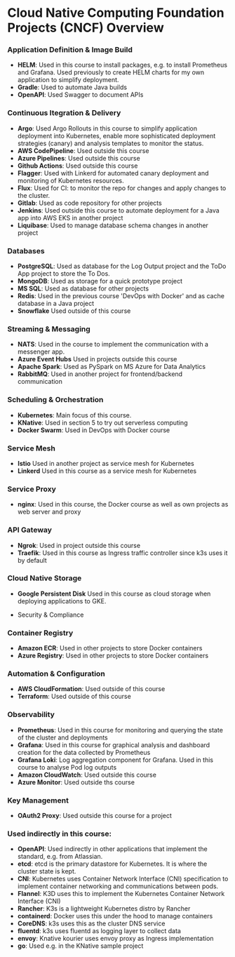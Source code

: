 # Cloud Native Computing Foundation Projects (CNCF) Overview

### Application Definition & Image Build

   - **HELM**: Used in this course to install packages, e.g. to install Prometheus and Grafana. Used previously to create HELM charts for my own application to simplify deployment.
   - **Gradle**: Used to automate Java builds
   - **OpenAPI**: Used Swagger to document APIs

### Continuous Itegration & Delivery

  - **Argo**: Used Argo Rollouts in this course to simplify application deployment into Kubernetes, enable more sophisticated deployment strategies (canary) and analysis templates to monitor the status.
  - **AWS CodePipeline**: Used outside this course
  - **Azure Pipelines**: Used outside this course
  - **Github Actions**: Used outside this course
  - **Flagger**: Used with Linkerd for automated canary deployment and monitoring of Kubernetes resources.
  - **Flux**: Used for CI: to monitor the repo for changes and apply changes to the cluster.
  - **Gitlab**: Used as code repository for other projects
  - **Jenkins**: Used outside this course to automate deployment for a Java app into AWS EKS in another project
  - **Liquibase**: Used to manage database schema changes in another project

### Databases

  - **PostgreSQL**: Used as database for the Log Output project and the ToDo App project to store the To Dos.
  - **MongoDB**: Used as  storage for a quick prototype project
  - **MS SQL**: Used as database for other projects
  - **Redis**: Used in the previous course 'DevOps with Docker' and as cache database in a Java project
  - **Snowflake** Used outside of this course

### Streaming & Messaging

  - **NATS**: Used in the course to implement the communication with a messenger app.
  - **Azure Event Hubs** Used in projects outside this course
  - **Apache Spark**: Used as PySpark on MS Azure for Data Analytics
  - **RabbitMQ**: Used in another project for frontend/backend communication

### Scheduling & Orchestration
  - **Kubernetes**: Main focus of this course.
  - **KNative**: Used in section 5 to try out serverless computing
  - **Docker Swarm**: Used in DevOps with Docker course

### Service Mesh
  - **Istio** Used in another project as service mesh for Kubernetes
  - **Linkerd** Used in this course as a service mesh for Kubernetes

### Service Proxy
  - **nginx**: Used in this course, the Docker course as well as own projects as web server and proxy

### API Gateway
  - **Ngrok**: Used in project outside this course
  - **Traefik**: Used in this course as Ingress traffic controller since k3s uses it by default

### Cloud Native Storage
  - **Google Persistent Disk** Used in this course as cloud storage when deploying applications to GKE.

- Security & Compliance

### Container Registry
  - **Amazon ECR**: Used in other projects to store Docker containers
  - **Azure Registry**: Used in other projects to store Docker containers

### Automation & Configuration
- **AWS CloudFormation**: Used outside of this course
- **Terraform**: Used outside of this course

### Observability
  - **Prometheus**: Used in this course for monitoring and querying the state of the cluster and deployments
  - **Grafana**: Used in this course for graphical analysis and dashboard creation for the data collected by Prometheus
  - **Grafana Loki**: Log aggregation component for Grafana. Used in this course to analyse Pod log outputs
  - **Amazon CloudWatch**: Used outside this course
  - **Azure Monitor**: Used outside ths course

### Key Management
- **OAuth2 Proxy**: Used outside this course for a project



### Used indirectly in this course:
  - **OpenAPI**: Used indirectly in other applications that implement the standard, e.g. from Atlassian.
  - **etcd**: etcd is the primary datastore for Kubernetes. It is where the cluster state is kept.
  - **CNI**: Kubernetes uses Container Network Interface (CNI) specification to implement container networking and communications between pods.
  - **Flannel**: K3D uses this to implement the Kubernetes Container Network Interface (CNI)
  - **Rancher**: K3s is a lightweight Kubernetes distro by Rancher
  - **containerd**: Docker uses this under the hood to manage containers
  - **CoreDNS**: k3s uses this as the cluster DNS service
  - **fluentd**: k3s uses fluentd as logging layer to collect data
  - **envoy**: Knative kourier uses envoy proxy as Ingress implementation
  - **go**: Used e.g. in the KNative sample project
